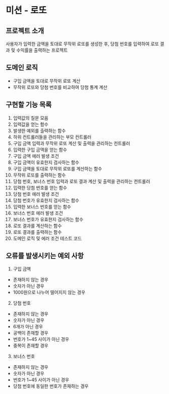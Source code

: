 # 미션 - 로또

## 프로젝트 소개
사용자가 입력한 금액을 토대로 무작위 로또를 생성한 후,
당첨 번호를 입력하여 로또 결과 및 수익률을 출력하는 프로젝트

## 도메인 로직
- 구입 금액을 토대로 무작위 로또 계산
- 무작위 로또와 당첨 번호를 비교하여
  당첨 통계 계산

## 구현할 기능 목록
1. 입력값의 질문 모음
2. 입력값을 얻는 함수
3. 발생한 예외를 출력하는 함수
4. 하위 컨트롤러들을 관리하는 부모 컨트롤러
5. 구입 금액 입력과 무작위 로또 계산 및 출력을 관리하는 컨트롤러
6. 입력한 구입 금액을 얻는 함수
7. 구입 금액 에러 발생 조건
8. 구입 금액이 유효한지 검사하는 함수
9. 구입 금액을 토대로 무작위 로또를 계산하는 함수
10. 무작위 로또를 출력하는 함수
11. 당첨 번호, 보너스 번호 입력과 로또 결과 계산 및 출력을 관리하는 컨트롤러
12. 입력한 당첨 번호를 얻는 함수
13. 당첨 번호 에러 발생 조건
14. 당첨 번호가 유효한지 검사하는 함수
15. 입력한 보너스 번호를 얻는 함수
16. 보너스 번호 에러 발생 조건
17. 보너스 번호가 유효한지 검사하는 함수
18. 로또 결과를 계산하는 함수
19. 로또 결과를 출력하는 함수
20. 도메인 로직 및 에러 조건 테스트 코드

## 오류를 발생시키는 예외 사항
1. 구입 금액
  - 존재하지 않는 경우
  - 숫자가 아닌 경우
  - 1000원으로 나누어 떨어지지 않는 경우

2. 당첨 번호
  - 존재하지 않는 경우
  - 숫자가 아닌 경우
  - 6개가 아닌 경우
  - 공백이 존재할 경우
  - 번호가 1~45 사이가 아닌 경우
  - 중복이 존재할 경우

3. 보너스 번호
  - 존재하지 않는 경우
  - 숫자가 아닌 경우
  - 번호가 1~45 사이가 아닌 경우
  - 당첨 번호에 동일한 번호가 존재하는 경우